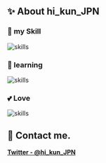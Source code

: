 ## ✨ About hi_kun_JPN 

### 🔭 my Skill
<img alt="skills" src="https://skillicons.dev/icons?theme=light&perline=8&i=java,kotlin,cs,py,go,spring,flask" />

### 🌱 learning
<img alt="skills" src="https://skillicons.dev/icons?theme=light&perline=8&i=rust,rocket,rails,androidstudio,docker,mysql,vim" />

### 💕 Love
<img alt="skills" src="https://skillicons.dev/icons?theme=light&perline=8&i=java,kotlin,idea,vscode,visualstudio,spring,linux" />

<!--
## 📈 Status
<p align="left"> 
  <img alt="Top Langs" height="150px" src="https://github-readme-stats.vercel.app/api/top-langs/?username=Hlikun&layout=compact&show_icons=true" />
  <img alt="github stats" height="150px" src="https://github-readme-stats.vercel.app/api?username=Hlikun" />
</p>
-->

## 📨 Contact me.
**[Twitter - @hi_kun_JPN](https://twitter.com/hi_kun_JPN)**
